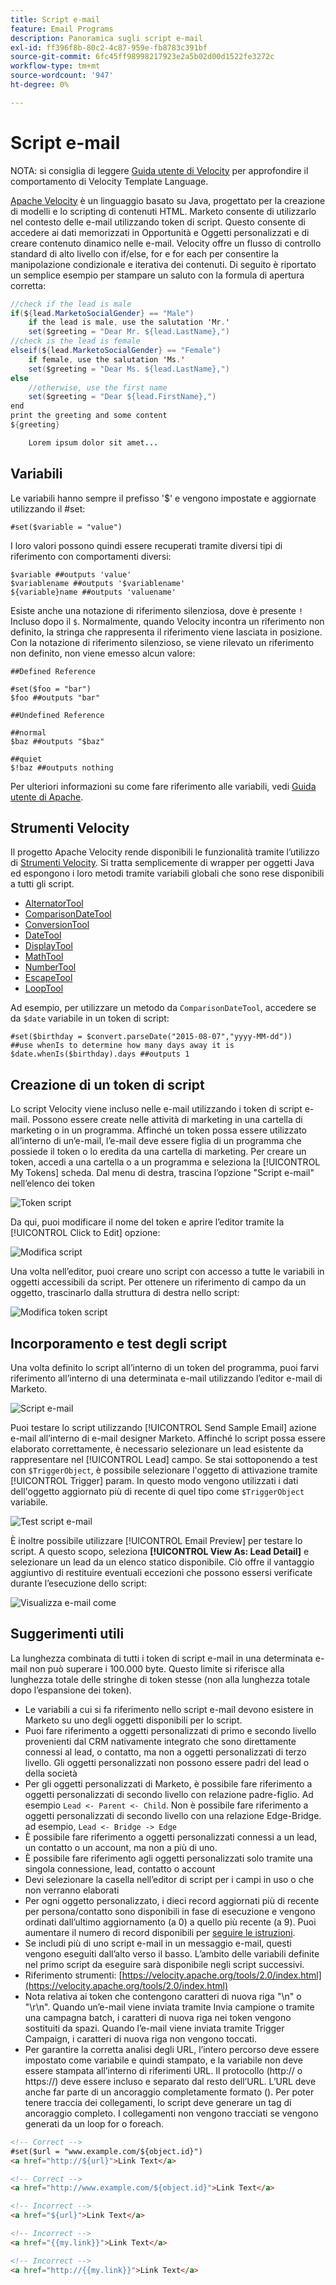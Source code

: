 ```yaml
---
title: Script e-mail
feature: Email Programs
description: Panoramica sugli script e-mail
exl-id: ff396f8b-80c2-4c87-959e-fb8783c391bf
source-git-commit: 6fc45ff98998217923e2a5b02d00d1522fe3272c
workflow-type: tm+mt
source-wordcount: '947'
ht-degree: 0%

---
```


# Script e-mail

NOTA: si consiglia di leggere [Guida utente di Velocity](https://velocity.apache.org/engine/devel/user-guide.html) per approfondire il comportamento di Velocity Template Language.

[Apache Velocity](https://velocity.apache.org/) è un linguaggio basato su Java, progettato per la creazione di modelli e lo scripting di contenuti HTML. Marketo consente di utilizzarlo nel contesto delle e-mail utilizzando token di script. Questo consente di accedere ai dati memorizzati in Opportunità e Oggetti personalizzati e di creare contenuto dinamico nelle e-mail. Velocity offre un flusso di controllo standard di alto livello con if/else, for e for each per consentire la manipolazione condizionale e iterativa dei contenuti. Di seguito è riportato un semplice esempio per stampare un saluto con la formula di apertura corretta:

```java
//check if the lead is male
if(${lead.MarketoSocialGender} == "Male")
    if the lead is male, use the salutation 'Mr.'
    set($greeting = "Dear Mr. ${lead.LastName},")
//check is the lead is female
elseif(${lead.MarketoSocialGender} == "Female")
    if female, use the salutation 'Ms.'
    set($greeting = "Dear Ms. ${lead.LastName},")
else
    //otherwise, use the first name
    set($greeting = "Dear ${lead.FirstName},")
end
print the greeting and some content
${greeting}

    Lorem ipsum dolor sit amet...
```

## Variabili

Le variabili hanno sempre il prefisso &#39;$&#39; e vengono impostate e aggiornate utilizzando il #set:

```
#set($variable = "value")
```

I loro valori possono quindi essere recuperati tramite diversi tipi di riferimento con comportamenti diversi:

```
$variable ##outputs 'value'
$variablename ##outputs '$variablename'
${variable}name ##outputs 'valuename'
```

Esiste anche una notazione di riferimento silenziosa, dove è presente `!` Incluso dopo il `$`. Normalmente, quando Velocity incontra un riferimento non definito, la stringa che rappresenta il riferimento viene lasciata in posizione. Con la notazione di riferimento silenzioso, se viene rilevato un riferimento non definito, non viene emesso alcun valore:

```
##Defined Reference

#set($foo = "bar")
$foo ##outputs "bar"

##Undefined Reference

##normal
$baz ##outputs "$baz"

##quiet
$!baz ##outputs nothing
```

Per ulteriori informazioni su come fare riferimento alle variabili, vedi [Guida utente di Apache](https://velocity.apache.org/engine/devel/user-guide.html#formal-reference-notation).

## Strumenti Velocity

Il progetto Apache Velocity rende disponibili le funzionalità tramite l’utilizzo di [Strumenti Velocity](https://velocity.apache.org/tools/devel/apidocs/overview-summary.html). Si tratta semplicemente di wrapper per oggetti Java ed espongono i loro metodi tramite variabili globali che sono rese disponibili a tutti gli script.

- [AlternatorTool](https://velocity.apache.org/tools/devel/apidocs/org/apache/velocity/tools/generic/AlternatorTool.html)
- [ComparisonDateTool](https://velocity.apache.org/tools/devel/apidocs/org/apache/velocity/tools/generic/ComparisonDateTool.html)
- [ConversionTool](https://velocity.apache.org/tools/devel/apidocs/org/apache/velocity/tools/generic/ConversionTool.html)
- [DateTool](https://velocity.apache.org/tools/devel/apidocs/org/apache/velocity/tools/generic/DateTool.html)
- [DisplayTool](https://velocity.apache.org/tools/devel/apidocs/org/apache/velocity/tools/generic/DisplayTool.html)
- [MathTool](https://velocity.apache.org/tools/devel/apidocs/org/apache/velocity/tools/generic/MathTool.html)
- [NumberTool](https://velocity.apache.org/tools/devel/apidocs/org/apache/velocity/tools/generic/NumberTool.html)
- [EscapeTool](https://velocity.apache.org/tools/devel/apidocs/org/apache/velocity/tools/generic/EscapeTool.html)
- [LoopTool](https://velocity.apache.org/tools/devel/apidocs/org/apache/velocity/tools/generic/LoopTool.html)

Ad esempio, per utilizzare un metodo da `ComparisonDateTool`, accedere se da `$date` variabile in un token di script:

```
#set($birthday = $convert.parseDate("2015-08-07","yyyy-MM-dd"))
##use whenIs to determine how many days away it is
$date.whenIs($birthday).days ##outputs 1
```

## Creazione di un token di script

Lo script Velocity viene incluso nelle e-mail utilizzando i token di script e-mail. Possono essere create nelle attività di marketing in una cartella di marketing o in un programma. Affinché un token possa essere utilizzato all’interno di un’e-mail, l’e-mail deve essere figlia di un programma che possiede il token o lo eredita da una cartella di marketing. Per creare un token, accedi a una cartella o a un programma e seleziona la [!UICONTROL My Tokens] scheda. Dal menu di destra, trascina l’opzione &quot;Script e-mail&quot; nell’elenco dei token

![Token script](assets/script-token.png)

Da qui, puoi modificare il nome del token e aprire l’editor tramite la [!UICONTROL Click to Edit] opzione:

![Modifica script](assets/script-edit.png)

Una volta nell’editor, puoi creare uno script con accesso a tutte le variabili in oggetti accessibili da script. Per ottenere un riferimento di campo da un oggetto, trascinarlo dalla struttura di destra nello script:

![Modifica token script](assets/edit-script-token.png)

## Incorporamento e test degli script

Una volta definito lo script all’interno di un token del programma, puoi farvi riferimento all’interno di una determinata e-mail utilizzando l’editor e-mail di Marketo.

![Script e-mail](assets/email-script-marketo-email.png)

Puoi testare lo script utilizzando [!UICONTROL Send Sample Email] azione e-mail all’interno di e-mail designer Marketo. Affinché lo script possa essere elaborato correttamente, è necessario selezionare un lead esistente da rappresentare nel [!UICONTROL Lead] campo. Se stai sottoponendo a test con `$TriggerObject`, è possibile selezionare l&#39;oggetto di attivazione tramite [!UICONTROL Trigger] param. In questo modo vengono utilizzati i dati dell&#39;oggetto aggiornato più di recente di quel tipo come `$TriggerObject` variabile.

![Test script e-mail](assets/velocity-test.png)

È inoltre possibile utilizzare [!UICONTROL Email Preview] per testare lo script. A questo scopo, seleziona **[!UICONTROL View As: Lead Detail]** e selezionare un lead da un elenco statico disponibile. Ciò offre il vantaggio aggiuntivo di restituire eventuali eccezioni che possono essersi verificate durante l’esecuzione dello script:

![Visualizza e-mail come](assets/view-as.png)

## Suggerimenti utili

La lunghezza combinata di tutti i token di script e-mail in una determinata e-mail non può superare i 100.000 byte. Questo limite si riferisce alla lunghezza totale delle stringhe di token stesse (non alla lunghezza totale dopo l’espansione dei token).

- Le variabili a cui si fa riferimento nello script e-mail devono esistere in Marketo su uno degli oggetti disponibili per lo script.
- Puoi fare riferimento a oggetti personalizzati di primo e secondo livello provenienti dal CRM nativamente integrato che sono direttamente connessi al lead, o contatto, ma non a oggetti personalizzati di terzo livello. Gli oggetti personalizzati non possono essere padri del lead o della società
- Per gli oggetti personalizzati di Marketo, è possibile fare riferimento a oggetti personalizzati di secondo livello con relazione padre-figlio. Ad esempio `Lead <- Parent <- Child`. Non è possibile fare riferimento a oggetti personalizzati di secondo livello con una relazione Edge-Bridge. ad esempio,  `Lead <- Bridge -> Edge`
- È possibile fare riferimento a oggetti personalizzati connessi a un lead, un contatto o un account, ma non a più di uno.
- È possibile fare riferimento agli oggetti personalizzati solo tramite una singola connessione, lead, contatto o account
- Devi selezionare la casella nell’editor di script per i campi in uso o che non verranno elaborati
- Per ogni oggetto personalizzato, i dieci record aggiornati più di recente per persona/contatto sono disponibili in fase di esecuzione e vengono ordinati dall’ultimo aggiornamento (a 0) a quello più recente (a 9). Puoi aumentare il numero di record disponibili per [seguire le istruzioni](https://experienceleague.adobe.com/en/docs/marketo/using/product-docs/administration/email-setup/change-custom-object-retrieval-limits-in-velocity-scripting).
- Se includi più di uno script e-mail in un messaggio e-mail, questi vengono eseguiti dall’alto verso il basso. L’ambito delle variabili definite nel primo script da eseguire sarà disponibile negli script successivi.
- Riferimento strumenti: [https://velocity.apache.org/tools/2.0/index.html](https://velocity.apache.org/tools/2.0/index.html)
- Nota relativa ai token che contengono caratteri di nuova riga &quot;\\n&quot; o &quot;\\r\\n&quot;. Quando un’e-mail viene inviata tramite Invia campione o tramite una campagna batch, i caratteri di nuova riga nei token vengono sostituiti da spazi. Quando l’e-mail viene inviata tramite Trigger Campaign, i caratteri di nuova riga non vengono toccati.
- Per garantire la corretta analisi degli URL, l’intero percorso deve essere impostato come variabile e quindi stampato, e la variabile non deve essere stampata all’interno di riferimenti URL. Il protocollo (http:// o https://) deve essere incluso e separato dal resto dell’URL. L’URL deve anche far parte di un ancoraggio completamente formato (<a>). Per poter tenere traccia dei collegamenti, lo script deve generare un tag di ancoraggio completo. I collegamenti non vengono tracciati se vengono generati da un loop for o foreach.

```html
<!-- Correct -->
#set($url = "www.example.com/${object.id}")
<a href="http://${url}">Link Text</a>

<!-- Correct -->
<a href="http://www.example.com/${object.id}">Link Text</a>

<!-- Incorrect -->
<a href="${url}">Link Text</a>

<!-- Incorrect -->
<a href="{{my.link}}">Link Text</a>

<!-- Incorrect -->
<a href="http://{{my.link}}">Link Text</a>
```
